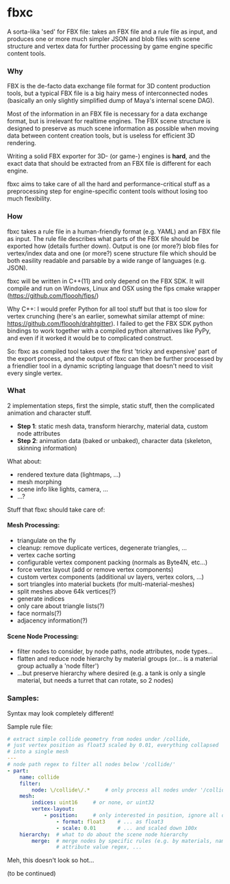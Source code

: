 # fbxc

A sorta-lika 'sed' for FBX file: takes an FBX file and a rule file as input, and
produces one or more much simpler JSON and blob files with scene structure
and vertex data for further processing by game engine specific content tools.

### Why

FBX is the de-facto data exchange file format for 3D content production tools, but
a typical FBX file is a big hairy mess of interconnected nodes
(basically an only slightly simplified dump of Maya's internal scene DAG). 

Most of the information in an FBX file is necessary for a data exchange format,
but is irrelevant for realtime engines. The FBX scene structure is designed
to preserve as much scene information as possible when moving data between
content creation tools, but is useless for efficient 3D rendering.

Writing a solid FBX exporter for 3D- (or game-) engines is **hard**, and
the exact data that should be extracted from an FBX file is different 
for each engine.

fbxc aims to take care of all the hard and performance-critical stuff as
a preprocessing step for engine-specific content tools without losing too
much flexibility.


### How

fbxc takes a rule file in a human-friendly format (e.g. YAML) and an FBX
file as input. The rule file describes what parts of the FBX file should
be exported how (details further down). Output is one (or more?) blob files for
vertex/index data and one (or more?) scene structure file which should
be both easility readable and parsable by a wide range of languages (e.g. JSON).

fbxc will be written in C++(11) and only depend on the FBX SDK. It will
compile and run on Windows, Linux and OSX using the fips cmake wrapper
(https://github.com/floooh/fips/)

Why C++: I would prefer Python for all tool stuff but that is too slow for 
vertex crunching  (here's an earlier, somewhat similar attempt of mine: 
https://github.com/floooh/drahtgitter). I failed to get the FBX SDK python
bindings to work together with a compiled python alternatives like PyPy, and
even if it worked it would be to complicated construct.

So: fbxc as compiled tool takes over the first 'tricky and expensive' part of 
the export process, and the output of fbxc can then be further processed by a 
friendlier tool in a dynamic scripting language that doesn't need to visit 
every single vertex.

### What

2 implementation steps, first the simple, static stuff, then the complicated
animation and character stuff.

- **Step 1**: static mesh data, transform hierarchy, material data, custom node
attributes
- **Step 2**: animation data (baked or unbaked), character data 
(skeleton, skinning information)

What about:

- rendered texture data (lightmaps, ...)
- mesh morphing
- scene info like lights, camera, ...
- ...?

Stuff that fbxc should take care of:

#### Mesh Processing:

- triangulate on the fly
- cleanup: remove duplicate vertices, degenerate triangles, ...
- vertex cache sorting
- configurable vertex component packing (normals as Byte4N, etc...)
- force vertex layout (add or remove vertex components)
- custom vertex components (additional uv layers, vertex colors, ...)
- sort triangles into material buckets (for multi-material-meshes)
- split meshes above 64k vertices(?)
- generate indices
- only care about triangle lists(?)
- face normals(?)
- adjacency information(?)

#### Scene Node Processing:

- filter nodes to consider, by node paths, node attributes, node types...
- flatten and reduce node hierarchy by material groups (or... is a material
group actually a 'node filter')
- ...but preserve hierarchy where desired (e.g. a tank is only a single
material, but needs a turret that can rotate, so 2 nodes)

### Samples:

Syntax may look completely different!

Sample rule file:

```yaml
# extract simple collide geometry from nodes under /collide, 
# just vertex position as float3 scaled by 0.01, everything collapsed 
# into a single mesh
---
# node path regex to filter all nodes below '/collide/' 
- part:
    name: collide
    filter:
        node: \/collide\/.*     # only process all nodes under '/collide/'
    mesh:
        indices: uint16     # or none, or uint32
        vertex-layout:
            - position:     # only interested in position, ignore all other components
                - format: float3    # ... as float3 
                - scale: 0.01       # ... and scaled down 100x
    hierarchy:  # what to do about the scene node hierarchy
        merge:  # merge nodes by specific rules (e.g. by materials, name regex, 
                # attribute value regex, ...
```

Meh, this doesn't look so hot...

(to be continued)

